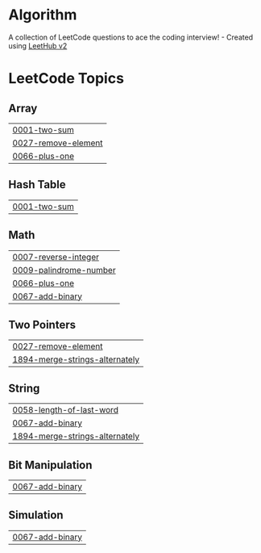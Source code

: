 # Algorithm
A collection of LeetCode questions to ace the coding interview! - Created using [LeetHub v2](https://github.com/arunbhardwaj/LeetHub-2.0)

<!---LeetCode Topics Start-->
# LeetCode Topics
## Array
|  |
| ------- |
| [0001-two-sum](https://github.com/ehddud135/Algorithm/tree/master/0001-two-sum) |
| [0027-remove-element](https://github.com/ehddud135/Algorithm/tree/master/0027-remove-element) |
| [0066-plus-one](https://github.com/ehddud135/Algorithm/tree/master/0066-plus-one) |
## Hash Table
|  |
| ------- |
| [0001-two-sum](https://github.com/ehddud135/Algorithm/tree/master/0001-two-sum) |
## Math
|  |
| ------- |
| [0007-reverse-integer](https://github.com/ehddud135/Algorithm/tree/master/0007-reverse-integer) |
| [0009-palindrome-number](https://github.com/ehddud135/Algorithm/tree/master/0009-palindrome-number) |
| [0066-plus-one](https://github.com/ehddud135/Algorithm/tree/master/0066-plus-one) |
| [0067-add-binary](https://github.com/ehddud135/Algorithm/tree/master/0067-add-binary) |
## Two Pointers
|  |
| ------- |
| [0027-remove-element](https://github.com/ehddud135/Algorithm/tree/master/0027-remove-element) |
| [1894-merge-strings-alternately](https://github.com/ehddud135/Algorithm/tree/master/1894-merge-strings-alternately) |
## String
|  |
| ------- |
| [0058-length-of-last-word](https://github.com/ehddud135/Algorithm/tree/master/0058-length-of-last-word) |
| [0067-add-binary](https://github.com/ehddud135/Algorithm/tree/master/0067-add-binary) |
| [1894-merge-strings-alternately](https://github.com/ehddud135/Algorithm/tree/master/1894-merge-strings-alternately) |
## Bit Manipulation
|  |
| ------- |
| [0067-add-binary](https://github.com/ehddud135/Algorithm/tree/master/0067-add-binary) |
## Simulation
|  |
| ------- |
| [0067-add-binary](https://github.com/ehddud135/Algorithm/tree/master/0067-add-binary) |
<!---LeetCode Topics End-->